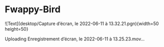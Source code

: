 # Fwappy-Bird

![Text](desktop/Capture d’écran, le 2022-06-11 à 13.32.21.pgn){width=50 height=50}


Uploading Enregistrement d’écran, le 2022-06-11 à 13.25.23.mov…

[logo]: https://maxilcote.youtrack.cloud/favicon.ico
